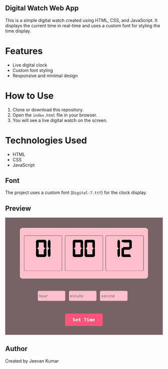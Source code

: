 ## Digital Watch Web App

This is a simple digital watch created using HTML, CSS, and JavaScript. It displays the current time in real-time and uses a custom font for styling the time display.

# Features

- Live digital clock
- Custom font styling
- Responsive and minimal design

# How to Use

1. Clone or download this repository.
2. Open the `index.html` file in your browser.
3. You will see a live digital watch on the screen.

# Technologies Used

- HTML
- CSS
- JavaScript

## Font

The project uses a custom font (`Digital-7.ttf`) for the clock display.

## Preview

![Preview](image.png)
## Author

Created by Jeevan Kumar
